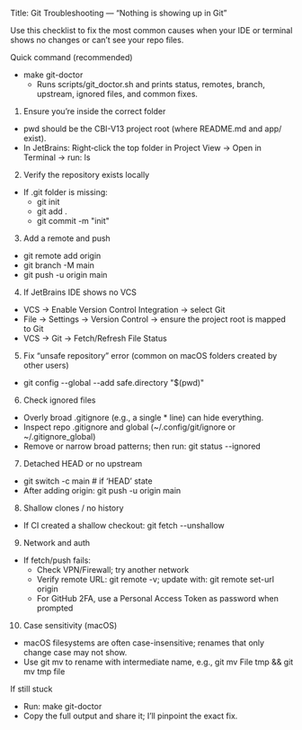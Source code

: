 Title: Git Troubleshooting — “Nothing is showing up in Git”

Use this checklist to fix the most common causes when your IDE or terminal shows no changes or can’t see your repo files.

Quick command (recommended)
- make git-doctor
  - Runs scripts/git_doctor.sh and prints status, remotes, branch, upstream, ignored files, and common fixes.

1) Ensure you’re inside the correct folder
- pwd should be the CBI-V13 project root (where README.md and app/ exist).
- In JetBrains: Right‑click the top folder in Project View → Open in Terminal → run: ls

2) Verify the repository exists locally
- If .git folder is missing:
  - git init
  - git add .
  - git commit -m "init"

3) Add a remote and push
- git remote add origin <your-repo-url>
- git branch -M main
- git push -u origin main

4) If JetBrains IDE shows no VCS
- VCS → Enable Version Control Integration → select Git
- File → Settings → Version Control → ensure the project root is mapped to Git
- VCS → Git → Fetch/Refresh File Status

5) Fix “unsafe repository” error (common on macOS folders created by other users)
- git config --global --add safe.directory "$(pwd)"

6) Check ignored files
- Overly broad .gitignore (e.g., a single * line) can hide everything.
- Inspect repo .gitignore and global (~/.config/git/ignore or ~/.gitignore_global)
- Remove or narrow broad patterns; then run: git status --ignored

7) Detached HEAD or no upstream
- git switch -c main    # if ‘HEAD’ state
- After adding origin: git push -u origin main

8) Shallow clones / no history
- If CI created a shallow checkout: git fetch --unshallow

9) Network and auth
- If fetch/push fails:
  - Check VPN/Firewall; try another network
  - Verify remote URL: git remote -v; update with: git remote set-url origin <url>
  - For GitHub 2FA, use a Personal Access Token as password when prompted

10) Case sensitivity (macOS)
- macOS filesystems are often case-insensitive; renames that only change case may not show.
- Use git mv to rename with intermediate name, e.g., git mv File tmp && git mv tmp file

If still stuck
- Run: make git-doctor
- Copy the full output and share it; I’ll pinpoint the exact fix.
